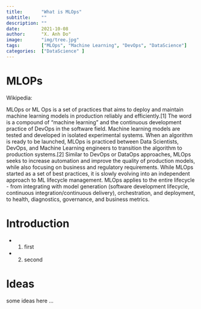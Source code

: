 ```yaml
---
title:       "What is MLOps"
subtitle:    ""
description: ""
date:        2021-10-08
author:      "X. Anh Do"
image:       "img/tree.jpg"
tags:        ["MLOps", "Machine Learning", "DevOps", "DataScience"]
categories:  ["DataScience" ]
---
```


# MLOPs

Wikipedia:

MLOps or ML Ops is a set of practices that aims to deploy and maintain machine learning models in production reliably and efficiently.[1] The word is a compound of “machine learning” and the continuous development practice of DevOps in the software field. Machine learning models are tested and developed in isolated experimental systems. When an algorithm is ready to be launched, MLOps is practiced between Data Scientists, DevOps, and Machine Learning engineers to transition the algorithm to production systems.[2] Similar to DevOps or DataOps approaches, MLOps seeks to increase automation and improve the quality of production models, while also focusing on business and regulatory requirements. While MLOps started as a set of best practices, it is slowly evolving into an independent approach to ML lifecycle management. MLOps applies to the entire lifecycle - from integrating with model generation (software development lifecycle, continuous integration/continuous delivery), orchestration, and deployment, to health, diagnostics, governance, and business metrics.

# Introduction
- 1. first
- 2. second

# Ideas

some ideas here ...

# 